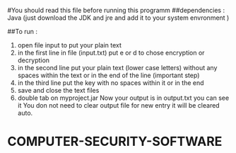 #You should read this file before running this programm
##dependencies :
Java (just download the JDK and jre and add it to your system envronment )

##To run :
1. open file input to put your plain text 
2. in the first line in file (input.txt) put e or d to chose encryption or decryption 
3. in the second line put your plain text (lower case letters) without any spaces within the text or in the end of the line (important step)
3. in the third line put the key with no spaces within it or in the end 
4. save and close the text files 
5. double tab on myproject.jar
Now your output is in output.txt you can see it
You don not need to clear output file for new entry it will be cleared auto.
# COMPUTER-SECURITY-SOFTWARE
